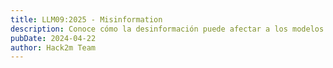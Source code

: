 ```yaml
---
title: LLM09:2025 - Misinformation
description: Conoce cómo la desinformación puede afectar a los modelos LLM y cómo evitarlo
pubDate: 2024-04-22
author: Hack2m Team
---
```

